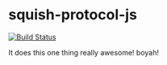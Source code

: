 # squish-protocol-js

[![Build Status](https://secure.travis-ci.org/aurix/squish-protocol-js.png?branch=master)](http://travis-ci.org/aurix/squish-protocol-js)

It does this one thing really awesome! boyah!
